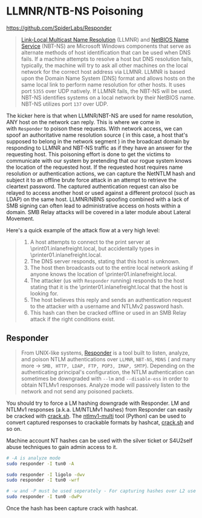 # LLMNR/NTB-NS Poisoning
https://github.com/SpiderLabs/Responder

>[Link-Local Multicast Name Resolution](https://datatracker.ietf.org/doc/html/rfc4795) (LLMNR) and [NetBIOS Name Service](https://docs.microsoft.com/en-us/previous-versions/windows/it-pro/windows-2000-server/cc940063(v=technet.10)?redirectedfrom=MSDN) (NBT-NS) are Microsoft Windows components that serve as alternate methods of host identification that can be used when DNS fails. If a machine attempts to resolve a host but DNS resolution fails, typically, the machine will try to ask all other machines on the local network for the correct host address via LLMNR. LLMNR is based upon the Domain Name System (DNS) format and allows hosts on the same local link to perform name resolution for other hosts. It uses port `5355` over UDP natively. If LLMNR fails, the NBT-NS will be used. NBT-NS identifies systems on a local network by their NetBIOS name. NBT-NS utilizes port `137` over UDP.
>
The kicker here is that when LLMNR/NBT-NS are used for name resolution, ANY host on the network can reply. This is where we come in with `Responder` to poison these requests. With network access, we can spoof an authoritative name resolution source ( in this case, a host that's supposed to belong in the network segment ) in the broadcast domain by responding to LLMNR and NBT-NS traffic as if they have an answer for the requesting host. This poisoning effort is done to get the victims to communicate with our system by pretending that our rogue system knows the location of the requested host. If the requested host requires name resolution or authentication actions, we can capture the NetNTLM hash and subject it to an offline brute force attack in an attempt to retrieve the cleartext password. The captured authentication request can also be relayed to access another host or used against a different protocol (such as LDAP) on the same host. LLMNR/NBNS spoofing combined with a lack of SMB signing can often lead to administrative access on hosts within a domain. SMB Relay attacks will be covered in a later module about Lateral Movement.
>
Here's a quick example of the attack flow at a very high level:
>
>1. A host attempts to connect to the print server at \\print01.inlanefreight.local, but accidentally types in \\printer01.inlanefreight.local.
>2. The DNS server responds, stating that this host is unknown.
>3. The host then broadcasts out to the entire local network asking if anyone knows the location of \\printer01.inlanefreight.local.
>4. The attacker (us with `Responder` running) responds to the host stating that it is the \\printer01.inlanefreight.local that the host is looking for.
>5. The host believes this reply and sends an authentication request to the attacker with a username and NTLMv2 password hash.
>6. This hash can then be cracked offline or used in an SMB Relay attack if the right conditions exist.

## Responder
>From UNIX-like systems, [Responder](https://github.com/lgandx/Responder) is a tool built to listen, analyze, and poison NTLM authentications over `LLMNR`, `NBT-NS`, `MDNS` ( and many more -> `SMB, HTTP, LDAP, FTP, POP3, IMAP, SMTP`). Depending on the authenticating principal's configuration, the NTLM authentication can sometimes be downgraded with `--lm` and `--disable-ess` in order to obtain NTLMv1 responses. Analyze mode will passively listen to the network and not send any poisoned packets.
>
You should try to force a LM hashing downgrade with Responder. LM and NTLMv1 responses (a.k.a. LM/NTLMv1 hashes) from Responder can easily be cracked with [crack.sh](https://crack.sh/netntlm/). The [ntlmv1-multi](https://github.com/evilmog/ntlmv1-multi) tool (Python) can be used to convert captured responses to crackable formats by hashcat, [crack.sh](https://crack.sh/netntlm/) and so on.
>
Machine account NT hashes can be used with the silver ticket or S4U2self abuse techniques to gain admin access to it.

```bash
# -A is analyze mode
sudo responder -I tun0 -A 

sudo responder -I ligolo -dwv
sudo responder -I tun0 -wrf

# -w and -P must be used seperately - For capturing hashes over L2 use -dPv
sudo responder -I tun0 -dwPv
```

Once the hash has been capture crack with hashcat.